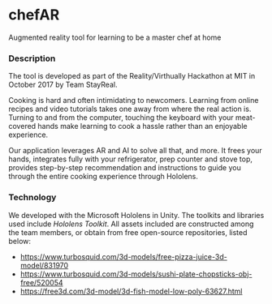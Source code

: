 # chefAR
 Augmented reality tool for learning to be a master chef at home

### Description
The tool is developed as part of the Reality/Virthually Hackathon at MIT in October 2017 by Team StayReal.

Cooking is hard and often intimidating to newcomers. Learning from online recipes and video tutorials takes one away from where the real action is. Turning to and from the computer, touching the keyboard with your meat-covered hands make learning to cook a hassle rather than an enjoyable experience.

Our application leverages AR and AI to solve all that, and more. It frees your hands, integrates fully with your refrigerator, prep counter and stove top, provides step-by-step recommendation and instructions to guide you through the entire cooking experience through Hololens.

### Technology
We developed with the Microsoft Hololens in Unity. The toolkits and libraries used include *Hololens Toolkit*. All assets included are constructed among the team members, or obtain from free open-source repositories, listed below:
* https://www.turbosquid.com/3d-models/free-pizza-juice-3d-model/831970
* https://www.turbosquid.com/3d-models/sushi-plate-chopsticks-obj-free/520054
* https://free3d.com/3d-model/3d-fish-model-low-poly-63627.html






